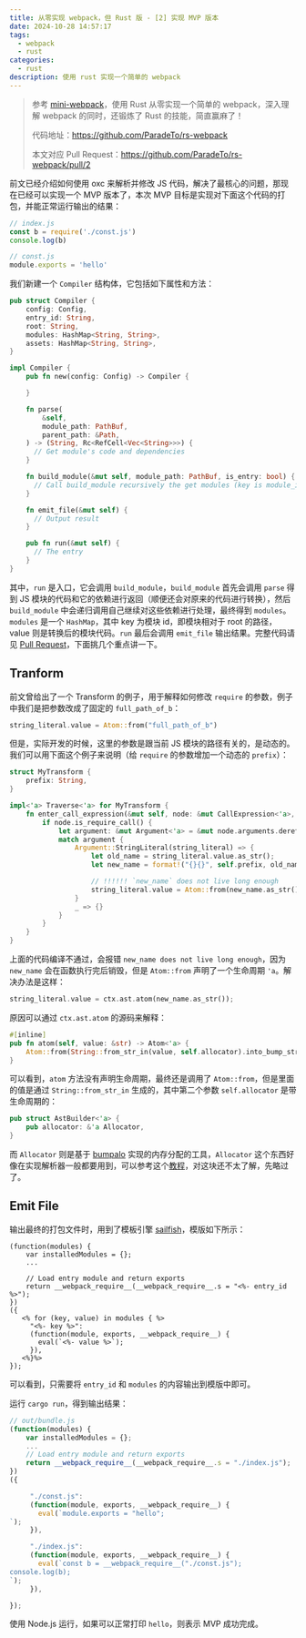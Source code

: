```yaml
---
title: 从零实现 webpack，但 Rust 版 - [2] 实现 MVP 版本
date: 2024-10-28 14:57:17
tags:
  - webpack
  - rust
categories:
  - rust
description: 使用 rust 实现一个简单的 webpack
---
```


> 参考 [mini-webpack](https://github.com/lizuncong/mini-webpack)，使用 Rust 从零实现一个简单的 webpack，深入理解 webpack 的同时，还锻炼了 Rust 的技能，简直赢麻了！
>
> 代码地址：https://github.com/ParadeTo/rs-webpack
>
> 本文对应 Pull Request：https://github.com/ParadeTo/rs-webpack/pull/2

前文已经介绍如何使用 oxc 来解析并修改 JS 代码，解决了最核心的问题，那现在已经可以实现一个 MVP 版本了，本次 MVP 目标是实现对下面这个代码的打包，并能正常运行输出的结果：

```js
// index.js
const b = require('./const.js')
console.log(b)

// const.js
module.exports = 'hello'
```

我们新建一个 `Compiler` 结构体，它包括如下属性和方法：

```rs
pub struct Compiler {
    config: Config,
    entry_id: String,
    root: String,
    modules: HashMap<String, String>,
    assets: HashMap<String, String>,
}

impl Compiler {
    pub fn new(config: Config) -> Compiler {

    }

    fn parse(
        &self,
        module_path: PathBuf,
        parent_path: &Path,
    ) -> (String, Rc<RefCell<Vec<String>>>) {
      // Get module's code and dependencies
    }

    fn build_module(&mut self, module_path: PathBuf, is_entry: bool) {
      // Call build_module recursively the get modules (key is module_id, value is the code)
    }

    fn emit_file(&mut self) {
      // Output result
    }

    pub fn run(&mut self) {
      // The entry
    }
}
```

其中，`run` 是入口，它会调用 `build_module`，`build_module` 首先会调用 `parse` 得到 JS 模块的代码和它的依赖进行返回（顺便还会对原来的代码进行转换），然后 `build_module` 中会递归调用自己继续对这些依赖进行处理，最终得到 `modules`。`modules` 是一个 `HashMap`，其中 key 为模块 id，即模块相对于 root 的路径，value 则是转换后的模块代码。`run` 最后会调用 `emit_file` 输出结果。完整代码请见 [Pull Request](https://github.com/ParadeTo/rs-webpack/pull/2)，下面挑几个重点讲一下。

## Tranform

前文曾给出了一个 Transform 的例子，用于解释如何修改 `require` 的参数，例子中我们是把参数改成了固定的 `full_path_of_b`：

```rs
string_literal.value = Atom::from("full_path_of_b")
```

但是，实际开发的时候，这里的参数是跟当前 JS 模块的路径有关的，是动态的。我们可以用下面这个例子来说明（给 `require` 的参数增加一个动态的 `prefix`）：

```rs
struct MyTransform {
    prefix: String,
}

impl<'a> Traverse<'a> for MyTransform {
    fn enter_call_expression(&mut self, node: &mut CallExpression<'a>, ctx: &mut TraverseCtx<'a>) {
        if node.is_require_call() {
            let argument: &mut Argument<'a> = &mut node.arguments.deref_mut()[0];
            match argument {
                Argument::StringLiteral(string_literal) => {
                    let old_name = string_literal.value.as_str();
                    let new_name = format!("{}{}", self.prefix, old_name);

                    // !!!!!! `new_name` does not live long enough
                    string_literal.value = Atom::from(new_name.as_str());
                }
                _ => {}
            }
        }
    }
}
```

上面的代码编译不通过，会报错 `new_name does not live long enough`，因为 `new_name` 会在函数执行完后销毁，但是 `Atom::from` 声明了一个生命周期 `'a`。解决办法是这样：

```rs
string_literal.value = ctx.ast.atom(new_name.as_str());
```

原因可以通过 `ctx.ast.atom` 的源码来解释：

```rs
#[inline]
pub fn atom(self, value: &str) -> Atom<'a> {
    Atom::from(String::from_str_in(value, self.allocator).into_bump_str())
}
```

可以看到，`atom` 方法没有声明生命周期，最终还是调用了 `Atom::from`，但是里面的值是通过 `String::from_str_in` 生成的，其中第二个参数 `self.allocator` 是带生命周期的：

```rs
pub struct AstBuilder<'a> {
    pub allocator: &'a Allocator,
}
```

而 `Allocator` 则是基于 [bumpalo](https://github.com/fitzgen/bumpalo) 实现的内存分配的工具，`Allocator` 这个东西好像在实现解析器一般都要用到，可以参考这个[教程](https://rust-hosted-langs.github.io/book/chapter-alignment.html)，对这块还不太了解，先略过了。

## Emit File

输出最终的打包文件时，用到了模板引擎 [sailfish](https://github.com/rust-sailfish/sailfish)，模版如下所示：

```ejs
(function(modules) {
    var installedModules = {};
    ...

    // Load entry module and return exports
    return __webpack_require__(__webpack_require__.s = "<%- entry_id %>");
})
({
   <% for (key, value) in modules { %>
     "<%- key %>":
     (function(module, exports, __webpack_require__) {
       eval(`<%- value %>`);
     }),
   <%}%>
});
```

可以看到，只需要将 `entry_id` 和 `modules` 的内容输出到模版中即可。

运行 `cargo run`，得到输出结果：

```js
// out/bundle.js
(function(modules) {
    var installedModules = {};
    ...
    // Load entry module and return exports
    return __webpack_require__(__webpack_require__.s = "./index.js");
})
({

     "./const.js":
     (function(module, exports, __webpack_require__) {
       eval(`module.exports = "hello";
`);
     }),

     "./index.js":
     (function(module, exports, __webpack_require__) {
       eval(`const b = __webpack_require__("./const.js");
console.log(b);
`);
     }),

});
```

使用 Node.js 运行，如果可以正常打印 `hello`，则表示 MVP 成功完成。
